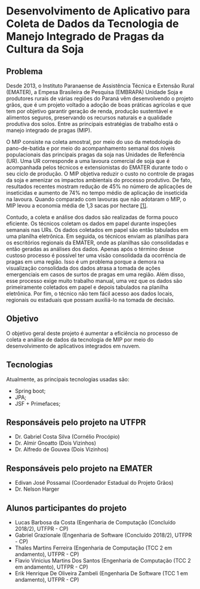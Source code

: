 # Desenvolvimento de Aplicativo para Coleta de Dados da Tecnologia de Manejo Integrado de Pragas da Cultura da Soja

## Problema
Desde 2013, o Instituto Paranaense de Assistência Técnica e Extensão Rural (EMATER), a Empesa Brasileira de Pesquisa (EMBRAPA) Unidade Soja e produtores rurais de várias regiões do Paraná vêm desenvolvendo o projeto grãos, que é um projeto voltado a adoção de boas práticas agrícolas e que tem por objetivo garantir geração de renda, produção sustentável e alimentos seguros, preservando os recursos naturais e a qualidade produtiva dos solos. Entre as principais estratégias de trabalho está o manejo integrado de pragas (MIP).

O MIP consiste na coleta amostral, por meio do uso da metodologia do pano-de-batida e por meio do acompanhamento semanal dos níveis populacionais das principais pragas da soja nas Unidades de Referência (UR). Uma UR corresponde a uma lavoura comercial de soja que é acompanhada pelos técnicos e extensionistas do EMATER durante todo o seu ciclo de produção. O MIP objetiva reduzir o custo no controle de pragas da soja e amenizar os impactos ambientais do processo produtivo. De fato, resultados recentes mostram redução de 45% no número de aplicações de inseticidas e aumento de 74% no tempo médio de aplicação de inseticida na lavoura. Quando comparado com lavouras que não adotaram o MIP, o MIP levou a economia média de 1,3 sacas por hectare [[1]](https://www.embrapa.br/busca-de-publicacoes/-/publicacao/1075681/resultados-do-manejo-integrado-de-pragas-da-soja-na-safra-201617-no-parana).

Contudo, a coleta e análise dos dados são realizadas de forma pouco eficiente. Os técnicos coletam os dados em papel durante inspeções semanais nas URs. Os dados coletados em papel são então tabulados em uma planilha eletrônica. Em seguida, os técnicos enviam as planilhas para os escritórios regionais da EMATER, onde as planilhas são consolidadas e então geradas as análises dos dados. Apenas após o término desse custoso processo é possível ter uma visão consolidada da ocorrência de pragas em uma região. Isso é um problema porque a demora na visualização consolidada dos dados atrasa a tomada de ações emergenciais em casos de surtos de pragas em uma região. Além disso, esse processo exige muito trabalho manual, uma vez que os dados são primeiramente coletados em papel e depois tabulados na planilha eletrônica. Por fim, o técnico não tem fácil acesso aos dados locais, regionais ou estaduais que possam auxiliá-lo na tomada de decisão. 


## Objetivo
O objetivo geral deste projeto é aumentar a eficiência no processo de coleta e análise de dados da tecnologia de MIP por meio do desenvolvimento de aplicativos integrados em nuvem. 

## Tecnologias
Atualmente, as principais tecnologias usadas são:
- Spring boot;
- JPA;
- JSF + Primefaces;

## Responsáveis pelo projeto na UTFPR
- Dr. Gabriel Costa Silva (Cornélio Procópio)
- Dr. Almir Gnoatto (Dois Vizinhos)
- Dr. Alfredo de Gouvea (Dois Vizinhos)

## Responsáveis pelo projeto na EMATER
- Edivan José Possamai (Coordenador Estadual do Projeto Grãos)
- Dr. Nelson Harger 

## Alunos participantes do projeto
- Lucas Barbosa da Costa (Engenharia de Computação (Concluído 2018/2), UTFPR - CP)
- Gabriel Grazionale (Engenharia de Software (Concluído 2018/2), UTFPR - CP)
- Thales Martins Ferreira (Engenharia de Computação (TCC 2 em andamento), UTFPR - CP)
- Flavio Vinicius Martins Dos Santos (Engenharia de Computação (TCC 2 em andamento), UTFPR - CP)
- Erik Henrique De Oliveira Zambeli (Engenharia De Software (TCC 1 em andamento), UTFPR - CP)

